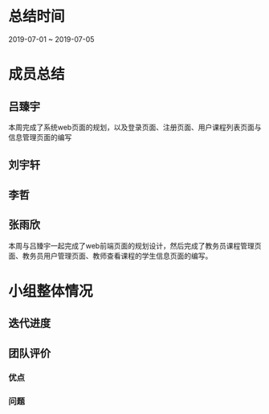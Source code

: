 # 总结时间
2019-07-01 ~ 2019-07-05

# 成员总结
## 吕臻宇
本周完成了系统web页面的规划，以及登录页面、注册页面、用户课程列表页面与信息管理页面的编写

## 刘宇轩

## 李哲

## 张雨欣
本周与吕臻宇一起完成了web前端页面的规划设计，然后完成了教务员课程管理页面、教务员用户管理页面、教师查看课程的学生信息页面的编写。


# 小组整体情况
## 迭代进度

## 团队评价
### 优点

### 问题
